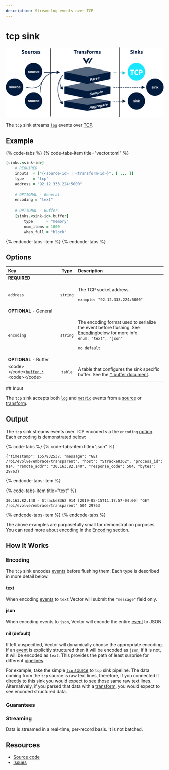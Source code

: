 ```yaml
---
description: Stream log events over TCP
---
```


# tcp sink

![](../../../.gitbook/assets/tcp-sink.svg)

The `tcp` sink streams [`log`](../../../about/data-model.md#log) events over [TCP](https://en.wikipedia.org/wiki/Transmission_Control_Protocol).

## Example

{% code-tabs %}
{% code-tabs-item title="vector.toml" %}
```coffeescript
[sinks.<sink-id>]
    # REQUIRED
    inputs  = ["{<source-id> | <transform-id>}", [ ... ]]
    type    = "tcp"
    address = "92.12.333.224:5000"
    
    # OPTIONAL - General
    encoding = "text"
    
    # OPTIONAL - Buffer
    [sinks.<sink-id>.buffer]
        type      = "memory"
        num_items = 1000
        when_full = "block"
```
{% endcode-tabs-item %}
{% endcode-tabs %}

## Options

<table>
  <thead>
    <tr>
      <th style="text-align:left">Key</th>
      <th style="text-align:center">Type</th>
      <th style="text-align:left">Description</th>
    </tr>
  </thead>
  <tbody>
    <tr>
      <td style="text-align:left"><b>REQUIRED</b>
      </td>
      <td style="text-align:center"></td>
      <td style="text-align:left"></td>
    </tr>
    <tr>
      <td style="text-align:left"><code>address</code>
      </td>
      <td style="text-align:center"><code>string</code>
      </td>
      <td style="text-align:left">
        <p>The TCP socket address.</p>
        <p><code>example: &quot;92.12.333.224:5000&quot;</code>
        </p>
      </td>
    </tr>
    <tr>
      <td style="text-align:left"><b>OPTIONAL</b> - General</td>
      <td style="text-align:center"></td>
      <td style="text-align:left"></td>
    </tr>
    <tr>
      <td style="text-align:left"><code>encoding</code>
      </td>
      <td style="text-align:center"><code>string</code>
      </td>
      <td style="text-align:left">
        <p>The encoding format used to serialize the event before flushing. See
          <a
          href="tcp.md#encoding">Encoding</a>below for more info.
            <br /><code>enum: &quot;text&quot;, &quot;json&quot;</code>
        </p>
        <p><code>no default</code>
        </p>
      </td>
    </tr>
    <tr>
      <td style="text-align:left"><b>OPTIONAL</b> - Buffer</td>
      <td style="text-align:center"></td>
      <td style="text-align:left"></td>
    </tr>
    <tr>
      <td style="text-align:left">&lt;code&gt;&lt;/code&gt;<a href="buffer.md"><code>buffer.*</code></a>&lt;code&gt;&lt;/code&gt;</td>
      <td
      style="text-align:center"><code>table</code>
        </td>
        <td style="text-align:left">A table that configures the sink specific buffer. See the <a href="buffer.md">*.buffer document</a>.</td>
    </tr>
  </tbody>
</table>## Input

The `tcp` sink accepts both [`log`](../../../about/data-model.md#log) and [`metric`](../../../about/data-model.md#metric) events from a [source](../sources/) or [transform](../transforms/).

## Output

The `tcp` sink streams events over TCP encoded via the `encoding` [option](tcp.md#options). Each encoding is demonstrated below:

{% code-tabs %}
{% code-tabs-item title="json" %}
```http
{"timestamp": 1557932537, "message": "GET /roi/evolve/embrace/transparent", "host": "Stracke8362", "process_id": 914, "remote_addr": "30.163.82.140", "response_code": 504, "bytes": 29763} 
```
{% endcode-tabs-item %}

{% code-tabs-item title="text" %}
```http
30.163.82.140 - Stracke8362 914 [2019-05-15T11:17:57-04:00] "GET /roi/evolve/embrace/transparent" 504 29763
```
{% endcode-tabs-item %}
{% endcode-tabs %}

The above examples are purposefully small for demonstration purposes. You can read more about encoding in the [Encoding](tcp.md#encoding) section.

## How It Works

### Encoding

The `tcp` sink encodes [events](../../../about/data-model.md#event) before flushing them. Each type is described in more detail below.

#### text

When encoding [events](../../../about/data-model.md#event) to `text` Vector will submit the `"message"` field only.

#### json

When encoding events to `json`, Vector will encode the entire [event](../../../about/concepts.md#events) to JSON.

#### nil \(default\)

If left unspecified, Vector will dynamically choose the appropriate encoding. If an [event](../../../about/concepts.md#events) is explicitly structured then it will be encoded as `json`, if it is not, it will be encoded as `text`. This provides the path of least surprise for different [pipelines](../../../about/concepts.md#pipelines).

For example, take the simple [`tcp` source](../sources/tcp.md) to `tcp` sink pipeline. The data coming from the `tcp` source is raw text lines, therefore, if you connected it directly to this sink you would expect to see those same raw text lines. Alternatively, if you parsed that data with a [transform](../transforms/), you would expect to see encoded structured data.

### Guarantees

### Streaming

Data is streamed in a real-time, per-record basis. It is not batched.

## Resources

* [Source code](https://github.com/timberio/vector/blob/master/src/sinks/tcp.rs)
* [Issues](https://github.com/timberio/vector/labels/Sink%3A%20tcp)

